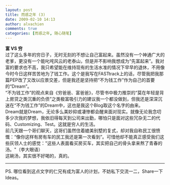 ```yaml
---
layout: post
title: 而惑之年 (3)
date: 2009-02-10 14:13
author: alvachien
comments: true
categories: [而惑之年, 随心随笔]
---
```

<div><strong>富 VS 穷</strong></div>
<div>过了这么多年的穷日子，无时无刻的不想让自己富起来。虽然没有一个神通广大的老爹，更没有一个能叱咤风云的老泰山，但是并不影响我想成为“先富起来”。我对富的要求也不高，我只希望能在维持现有的生活水准的情况下早早的退休，不用像今时今日这样苦苦地为了钱工作。这个是我写在FASTtrack上的话，尽管我把我那篇PEP改了又改以应景交差，但是我还是坚持把“不为钱工作”作为自己的首要的“Dream”。</div>
<div> </div>
<div>“不为钱工作”的观点来自《穷爸爸、富爸爸》，尽管书中极力推崇的“莫在年轻是背上房贷之类沉重的负债”之类极富吸引力的建议我一个都没做到，但我还是深深沉迷在“不为钱工作”的Dream中，这也是我这个Blog取这个名字的由来。</div>
<div> </div>
<div>Dream就是Dream，无论多么美妙抑或凄惨都会醒来面对现实。就像无论我念叨多少次我的梦想，我依旧得每天到公司来出勤，哪怕只是面对这些冗杂无二的代码、Customizing、Test。这就是穷人的生活。</div>
<div> </div>
<div>前几天跟一个哥们聊天，这哥们虽然住着媲美别墅的复式，却对我自称民工很愤慨：“像你这样有房有车的民工我还是第一次看到”。可惜他却不能真正感受我们这些灰领人士的感觉："这些人表面看买房买车，其实把自己的骨头拿来熬了青春的汤。"（李大眼语）</div>
<div> </div>
<div>这碗汤，其实很不好喝的，真的。</div>
<div><hr /></div>
<div>PS. 哪位看到这点文字的仁兄有成为富人的计划，不妨私下交流一二，Share一下Ideas。</div>
